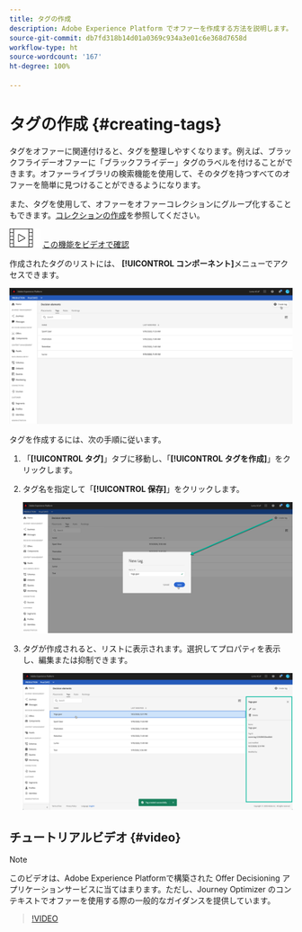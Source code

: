 ```yaml
---
title: タグの作成
description: Adobe Experience Platform でオファーを作成する方法を説明します。
source-git-commit: db7fd318b14d01a0369c934a3e01c6e368d7658d
workflow-type: ht
source-wordcount: '167'
ht-degree: 100%

---
```


# タグの作成 {#creating-tags}

タグをオファーに関連付けると、タグを整理しやすくなります。例えば、ブラックフライデーオファーに「ブラックフライデー」タグのラベルを付けることができます。オファーライブラリの検索機能を使用して、そのタグを持つすべてのオファーを簡単に見つけることができるようになります。

また、タグを使用して、オファーをオファーコレクションにグループ化することもできます。[コレクションの作成](../offer-library/creating-collections.md)を参照してください。

![](../../assets/do-not-localize/how-to-video.png) [この機能をビデオで確認](#video)

作成されたタグのリストには、 **[!UICONTROL コンポーネント]**&#x200B;メニューでアクセスできます。

![](../../assets/tags_list.png)

タグを作成するには、次の手順に従います。

1. 「**[!UICONTROL タグ]**」タブに移動し、「**[!UICONTROL タグを作成]**」をクリックします。

1. タグ名を指定して「**[!UICONTROL 保存]**」をクリックします。

   ![](../../assets/tags_create.png)

1. タグが作成されると、リストに表示されます。選択してプロパティを表示し、編集または抑制できます。

   ![](../../assets/tags_created.png)

## チュートリアルビデオ {#video}

>[!NOTE]
>
>このビデオは、Adobe Experience Platformで構築された Offer Decisioning アプリケーションサービスに当てはまります。ただし、Journey Optimizer のコンテキストでオファーを使用する際の一般的なガイダンスを提供しています。

>[!VIDEO](https://video.tv.adobe.com/v/329374?quality=12)
